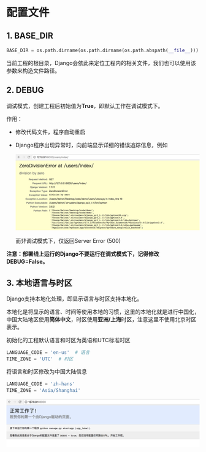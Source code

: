 # 配置文件

## 1. BASE_DIR

```python
BASE_DIR = os.path.dirname(os.path.dirname(os.path.abspath(__file__)))
```

当前工程的根目录，Django会依此来定位工程内的相关文件，我们也可以使用该参数来构造文件路径。

## 2. DEBUG

调试模式，创建工程后初始值为**True**，即默认工作在调试模式下。

作用：

* 修改代码文件，程序自动重启

* Django程序出现异常时，向前端显示详细的错误追踪信息，例如

  ![错误追踪](/images/error_trackback.png)

  而非调试模式下，仅返回Server Error (500)

**注意：部署线上运行的Django不要运行在调式模式下，记得修改DEBUG=False。**

## 3. 本地语言与时区

Django支持本地化处理，即显示语言与时区支持本地化。

本地化是将显示的语言、时间等使用本地的习惯，这里的本地化就是进行中国化，中国大陆地区使用**简体中文**，时区使用**亚洲/上海**时区，注意这里不使用北京时区表示。

初始化的工程默认语言和时区为英语和UTC标准时区

```python
LANGUAGE_CODE = 'en-us'  # 语言
TIME_ZONE = 'UTC'  # 时区
```

将语言和时区修改为中国大陆信息

```python
LANGUAGE_CODE = 'zh-hans'
TIME_ZONE = 'Asia/Shanghai'
```

![中文默认页面](/images/chinese_index_page.png)
